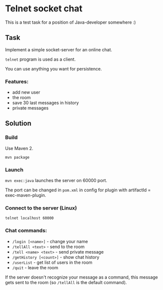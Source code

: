 # Telnet socket chat

This is a test task for a position of Java-developer somewhere :)

## Task

Implement a simple socket-server for an online chat.

`telnet` program is used as a client.

You can use anything you want for persistence.

### Features:
* add new user
* the room
* save 30 last messages in history
* private messages

## Solution

### Build

Use Maven 2.

`mvn package`

### Launch

`mvn exec:java` launches the server on 60000 port.

The port can be changed in `pom.xml` in config for plugin with artifactId = exec-maven-plugin.

### Connect to the server (Linux)

`telnet localhost 60000`

### Chat commands:

* `/login [<name>]` - change your name
* `/tellAll <text>` - send to the room
* `/tell <name> <text>` - send private message
* `/getHistory [<count>]` - show chat history
* `/userList` - get list of users in the room
* `/quit` - leave the room

If the server doesn't recognize your message as a command, this message gets sent to the room (so `/tellAll` is the default command).
